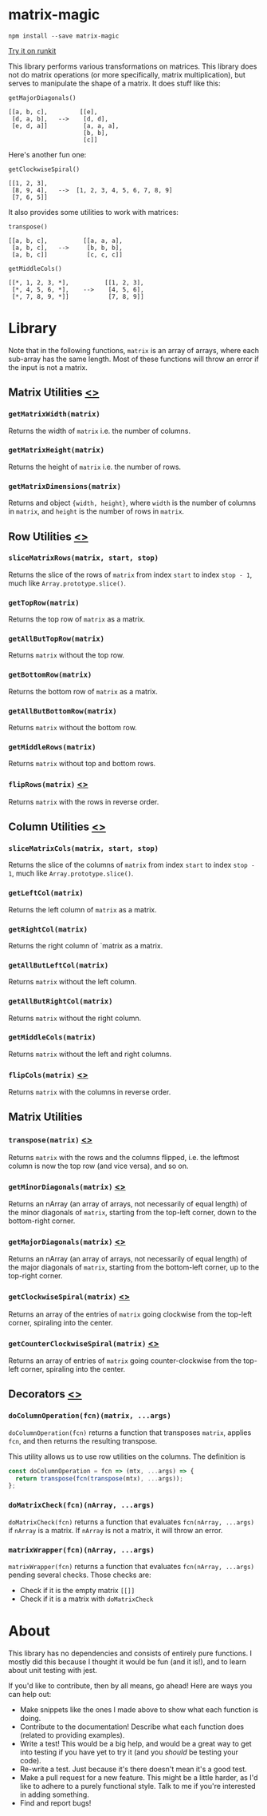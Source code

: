 # matrix-magic

`npm install --save matrix-magic`

[Try it on runkit](https://npm.runkit.com/matrix-magic)

This library performs various transformations on matrices.  This library does not do matrix operations (or more specifically, matrix multiplication), but serves to manipulate the shape of a matrix.  It does stuff like this:

```
getMajorDiagonals()

[[a, b, c],         [[e],
 [d, a, b],   -->    [d, d],
 [e, d, a]]          [a, a, a],
                     [b, b],
                     [c]]
```

Here's another fun one:

```
getClockwiseSpiral()

[[1, 2, 3],         
 [8, 9, 4],   -->  [1, 2, 3, 4, 5, 6, 7, 8, 9]
 [7, 6, 5]]

```

It also provides some utilities to work with matrices:

```
transpose()

[[a, b, c],          [[a, a, a],
 [a, b, c],   -->     [b, b, b],
 [a, b, c]]           [c, c, c]]
```

```
getMiddleCols()

[[*, 1, 2, 3, *],          [[1, 2, 3],
 [*, 4, 5, 6, *],    -->    [4, 5, 6],
 [*, 7, 8, 9, *]]           [7, 8, 9]]

```

# Library

Note that in the following functions, `matrix` is an array of arrays, where each sub-array has the same length.  Most of these functions will throw an error if the input is not a matrix.

## Matrix Utilities [<>](https://github.com/trainorpj/matrix-magic/blob/master/src/matrixDimensions.js)

### `getMatrixWidth(matrix)`

Returns the width of `matrix` i.e. the number of columns.

### `getMatrixHeight(matrix)`

Returns the height of `matrix` i.e. the number of rows.

### `getMatrixDimensions(matrix)`

Returns and object `{width, height}`, where `width` is the number of columns in `matrix`, and `height` is the number of rows in `matrix`.

## Row Utilities [<>](https://github.com/trainorpj/matrix-magic/blob/master/src/matrixSlice.js)

### `sliceMatrixRows(matrix, start, stop)`

Returns the slice of the rows of `matrix` from index `start` to index `stop - 1`, much like `Array.prototype.slice()`.

### `getTopRow(matrix)`

Returns the top row of `matrix` as a matrix.

### `getAllButTopRow(matrix)`

Returns `matrix` without the top row.

### `getBottomRow(matrix)`

Returns the bottom row of `matrix` as a matrix.

### `getAllButBottomRow(matrix)`

Returns `matrix` without the bottom row.

### `getMiddleRows(matrix)`

Returns `matrix` without top and bottom rows.

### `flipRows(matrix)` [<>](https://github.com/trainorpj/matrix-magic/blob/master/src/matrixShift.js)

Returns `matrix` with the rows in reverse order. 

## Column Utilities [<>](https://github.com/trainorpj/matrix-magic/blob/master/src/matrixSlice.js)

### `sliceMatrixCols(matrix, start, stop)`

Returns the slice of the columns of `matrix` from index `start` to index `stop - 1`, much like `Array.prototype.slice()`.

### `getLeftCol(matrix)`

Returns the left column of `matrix` as a matrix.

### `getRightCol(matrix)`

Returns the right column of `matrix as a matrix.

### `getAllButLeftCol(matrix)`

Returns `matrix` without the left column.

### `getAllButRightCol(matrix)`

Returns `matrix` without the right column.

### `getMiddleCols(matrix)`

Returns `matrix` without the left and right columns.

### `flipCols(matrix)` [<>](https://github.com/trainorpj/matrix-magic/blob/master/src/matrixShift.js)

Returns `matrix` with the columns in reverse order.

## Matrix Utilities

### `transpose(matrix)` [<>](https://github.com/trainorpj/matrix-magic/blob/master/src/transpose.js)

Returns `matrix` with the rows and the columns flipped, i.e. the leftmost column is now the top row (and vice versa), and so on.

### `getMinorDiagonals(matrix)` [<>](https://github.com/trainorpj/matrix-magic/blob/master/src/getDiagonals.js)

Returns an nArray (an array of arrays, not necessarily of equal length) of the minor diagonals of `matrix`, starting from the top-left corner, down to the bottom-right corner.

### `getMajorDiagonals(matrix)` [<>](https://github.com/trainorpj/matrix-magic/blob/master/src/getDiagonals.js)

Returns an nArray (an array of arrays, not necessarily of equal length) of the major diagonals of `matrix`, starting from the bottom-left corner, up to the top-right corner.

### `getClockwiseSpiral(matrix)` [<>](https://github.com/trainorpj/matrix-magic/blob/master/src/getSpiral.js)

Returns an array of the entries of `matrix` going clockwise from the top-left corner, spiraling into the center.

### `getCounterClockwiseSpiral(matrix)` [<>](https://github.com/trainorpj/matrix-magic/blob/master/src/getSpiral.js)

Returns an array of entries of `matrix` going counter-clockwise from the top-left corner, spiraling into the center.

## Decorators [<>](https://github.com/trainorpj/matrix-magic/blob/master/src/matrixDecorators.js)

### `doColumnOperation(fcn)(matrix, ...args)`

`doColumnOperation(fcn)` returns a function that transposes `matrix`, applies `fcn`, and then returns the resulting transpose.

This utility allows us to use row utilities on the columns.  The definition is

```js
const doColumnOperation = fcn => (mtx, ...args) => {
  return transpose(fcn(transpose(mtx), ...args));
};
```

### `doMatrixCheck(fcn)(nArray, ...args)`

`doMatrixCheck(fcn)` returns a function that evaluates `fcn(nArray, ...args)` if `nArray` is a matrix.  If `nArray` is not a matrix, it will throw an error.

### `matrixWrapper(fcn)(nArray, ...args)`

`matrixWrapper(fcn)` returns a function that evaluates `fcn(nArray, ...args)` pending several checks.  Those checks are:
* Check if it is the empty matrix `[[]]`
* Check if it is a matrix with `doMatrixCheck`




# About

This library has no dependencies and consists of entirely pure functions. I mostly did this because I thought it would be fun (and it is!), and to learn about unit testing with jest.

If you'd like to contribute, then by all means, go ahead! Here are ways you can help out:

* Make snippets like the ones I made above to show what each function is doing.
* Contribute to the documentation! Describe what each function does (related to providing examples).
* Write a test! This would be a big help, and would be a great way to get into testing if you have yet to try it (and you *should* be testing your code).
* Re-write a test.  Just because it's there doesn't mean it's a good test.
* Make a pull request for a new feature.  This might be a little harder, as I'd like to adhere to a purely functional style.  Talk to me if you're interested in adding something.
* Find and report bugs!

